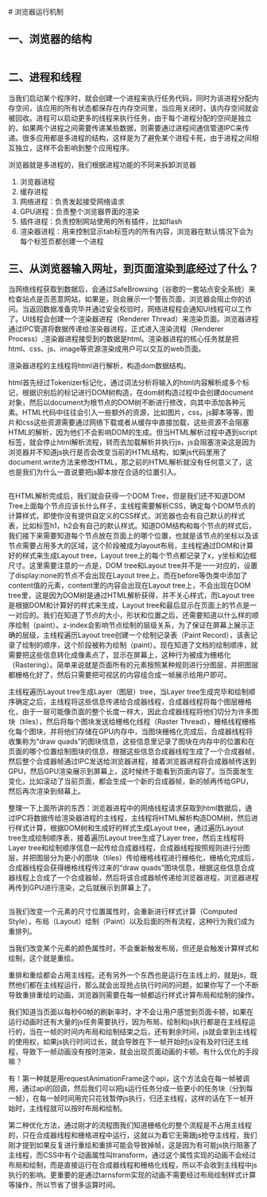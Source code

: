 ​# 浏览器运行机制

## 一、浏览器的结构
<img :src="$withBase('/browser/operating-machining/20210620183831930.png')">

## 二、进程和线程
当我们启动某个程序时，就会创建一个进程来执行任务代码，同时为该进程分配内存空间，该应用的所有状态都保存在内存空间里，当应用关闭时，该内存空间就会被回收。进程可以启动更多的线程来执行任务，由于每个进程分配的空间是独立的，如果两个进程之间需要传递某些数据，则需要通过进程间通信管道IPC来传递。很多应用都是多进程的结构，这样是为了避免某个进程卡死，由于进程之间相互独立，这样不会影响到整个应用程序。

浏览器就是多进程的，我们根据进程功能的不同来拆卸浏览器

1. 浏览器进程
2. 缓存进程
3. 网络进程：负责发起接受网络请求
4. GPU进程：负责整个浏览器界面的渲染
5. 插件进程：负责控制网站使用的所有插件，比如flash
6. 渲染器进程：用来控制显示tab标签内的所有内容，浏览器在默认情况下会为每个标签页都创建一个进程

## 三、从浏览器输入网址，到页面渲染到底经过了什么？
当网络线程获取到数据后，会通过SafeBrowsing（谷歌的一套站点安全系统）来检查站点是否恶意网站，如果是，则会展示一个警告页面，浏览器会阻止你的访问。当返回数据准备完毕并通过安全校验时，网络进程程会通知UI线程可以工作了。UI线程会创建一个渲染器进程（Renderer Thread）来渲染页面。浏览器进程通过IPC管道将数据传递给渲染器进程，正式进入渲染流程（Renderer Process）,渲染器进程接受到的数据是html。渲染器进程的核心任务就是把html、css、js、image等资源渲染成用户可以交互的web页面。

渲染器进程的主线程将html进行解析，构造dom数据结构。

html首先经过Tokenizer标记化，通过词法分析将输入的html内容解析成多个标记，根据识别后的标记进行DOM树构造，在dom树构造过程中会创建document对象，然后以document为根节点的DOM树不断进行修改，向其中添加各种元素。HTML代码中往往会引入一些额外的资源，比如图片，css，js脚本等等，图片和css这些资源需要通过网络下载或者从缓存中直接加载，这些资源不会阻塞HTML的解析，因为他们不会影响DOM的生成。但当HTML解析过程中遇到script标签，就会停止html解析流程，转而去加载解析并执行js，js会阻塞渲染这是因为浏览器并不知道js执行是否会改变当前的HTML结构，如果js代码里用了document.write方法来修改HTML，那之前的HTML解析就没有任何意义了，这也是我们为什么一直说要把js脚本放在合适的位置引入。

<img :src="$withBase('/browser/operating-machining/20210620221813988.png')">

在HTML解析完成后，我们就会获得一个DOM Tree，但是我们还不知道DOM Tree上面每个节点应该长什么样子，主线程需要解析CSS，确定每个DOM节点的计算样式，即使你没有提供自定义的CSS样式，浏览器也会有自己默认的样式表，比如标签h1，h2会有自己的默认样式。知道DOM结构和每个节点的样式后，我们接下来需要知道每个节点放在页面上的哪个位置，也就是该节点的坐标以及该节点需要占用多大的区域，这个阶段被成为layout布局，主线程通过DOM和计算好的样式来生成Layout tree，Layout tree上的每个节点都记录了x，y坐标和边框尺寸。这里需要注意的一点是，DOM tree和Layout tree并不是一一对应的，设置了display:none的节点不会出现在Layout tree上，而在before等伪类中添加了content值的元素，content里的内容会出现在Layout tree上，不会出现在DOM tree里，这是因为DOM树是通过HTML解析获得，并不关心样式，而Layout tree是根据DOM和计算好的样式来生成，Layout tree和最后显示在页面上的节点是一一对应的。我们在知道了节点的大小，形状和位置之后，还需要知道以什么样的顺序绘制（paint）。z-index会影响节点绘制的层级关系，为了保证在屏幕上展示正确的层级，主线程遍历Layout tree创建一个绘制记录表（Paint Record），该表记录了绘制的顺序，这个阶段被称为绘制（paint）。现在知道了文档的绘制顺序，就需要把这些信息转化成像素点了，显示在屏幕上，这种行为被成为栅格化（Rastering）。简单来说就是页面所有的元素按照某种规则进行分图层，并把图层都栅格化好了，然后只需要把可视区的内容组合成一帧展示给用户即可。

主线程遍历Layout tree生成Layer（图层）tree，当Layer tree生成完毕和绘制顺序确定之后，主线程将这些信息传递给合成器线程，合成器线程将每个图层栅格化，由于一层可能像页面的整个长度一样大，因此合成器线程将他们切分为许多图块（tiles），然后将每个图块发送给栅格化线程（Raster Thread），栅格线程栅格化每个图块，并将他们存储在GPU内存中，当图块栅格化完成后，合成器线程将收集称为“draw quads”的图块信息，这些信息里记录了图块在内存中的位置和在页面的哪个位置绘制图块的信息，根据这些信息合成器线程生成了一个合成器帧，然后整个合成器帧通过IPC发送给浏览器进程，接着浏览器进程将合成器帧传送到GPU，然后GPU渲染展示到屏幕上，这时候终于能看到页面内容了。当页面发生变化，比如滚动了当前页面，都会生成一个新的合成器帧，新的帧再传给GPU，然后再次渲染到频幕上。

整理一下上面所讲的东西：浏览器进程中的网络线程请求获取到html数据后，通过IPC将数据传给渲染器进程的主线程，主线程将HTML解析构造DOM树，然后进行样式计算，根据DOM树和生成好的样式生成Layout tree，通过遍历Layout tree生成绘制顺序表，接着遍历Layout tree生成了Layer tree，然后主线程将Layer tree和绘制顺序信息一起传给合成器线程，合成器线程按照规则进行分图层，并把图层分为更小的图块（tiles）传给栅格线程进行栅格化，栅格化完成后，合成器线程会获得栅格线程传过来的“draw quads”图块信息，根据这些信息合成器线程上合成了一个合成器帧，然后将该合成器帧传递给浏览器进程，浏览器进程再传到GPU进行渲染，之后就展示到屏幕上了。

<img :src="$withBase('/browser/operating-machining/20210620230957691.png')">

当我们改变一个元素的尺寸位置属性时，会重新进行样式计算（Computed Style），布局（Layout）绘制（Paint）以及后面的所有流程，这种行为我们成为重排列。

当我们改变某个元素的颜色属性时，不会重新触发布局，但还是会触发计算样式和绘制，这个就是重绘。

重排和重绘都会占用主线程。还有另外一个东西也是运行在主线上的，就是js，既然他们都在主线程运行，那么就会出现抢占执行时间的问题，如果你写了一个不断导致重排重绘的动画，浏览器则需要在每一帧都运行样式计算布局和绘制的操作。

我们知道当页面以每秒60帧的刷新率时，才不会让用户感觉到页面卡顿，如果在运行动画时还有大量的js任务需要执行，因为布局，绘制和js执行都是在主线程运行的，当在一帧的时间内布局和绘制结束之后，还有剩余时间，js就会拿到主线程的使用权，如果js执行时间过长，就会导致在下一帧开始时js没有及时归还主线程，导致下一帧动画没有按时渲染，就会出现页面动画的卡顿。有什么优化的手段嘛？

有！第一种就是用requestAnimationFrame这个api，这个方法会在每一帧被调用，通过api的回调，然后我们可以把js运行任务分成一些更小的任务块（分到每一帧），在每一帧时间用完只花钱暂停js执行，归还主线程，这样的话在下一帧开始时，主线程就可以按时布局和绘制。

第二种优化方法，通过刚才的流程图我们知道栅格化的整个流程是不占用主线程的，只在合成器线程和栅格进程中运行，这就以为着它无需跟js抢夺主线程，我们刚才提到如果反复进行重绘和重排可能会导致掉帧，这是因为有可能js执行阻塞了主线程，而CSS中有个动画属性叫transform，通过这个属性实现的动画不会经过布局和绘制，而是直接运行在合成器线程和栅格化线程，所以不会收到主线程中js执行的影响。更重要的是通过tarnsform实现的动画不需要经过布局绘制样式计算等操作，所以节省了很多运算时间。



​